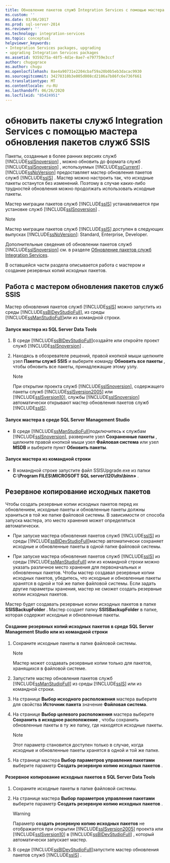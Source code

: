 ```yaml
---
title: Обновление пакетов служб Integration Services с помощью мастера обновления пакетов служб SSIS | Документы Майкрософт
ms.custom: ''
ms.date: 03/06/2017
ms.prod: sql-server-2014
ms.reviewer: ''
ms.technology: integration-services
ms.topic: conceptual
helpviewer_keywords:
- Integration Services packages, upgrading
- upgrading Integration Services packages
ms.assetid: 9359275a-48f5-4d1e-8ae7-e797759e3ccf
author: chugugrace
ms.author: chugu
ms.openlocfilehash: 8ae4a90731e2204cbaf59a20b0b5eb3dacac9930
ms.sourcegitcommit: 34278310b3e005d008cd2106a7b86fc6e736f661
ms.translationtype: MT
ms.contentlocale: ru-RU
ms.lasthandoff: 06/26/2020
ms.locfileid: "85424951"
---
```

# <a name="upgrade-integration-services-packages-using-the-ssis-package-upgrade-wizard"></a>обновить пакеты служб Integration Services с помощью мастера обновления пакетов служб SSIS
  Пакеты, созданные в более ранних версиях служб [!INCLUDE[ssISnoversion](../../includes/ssisnoversion-md.md)] , можно обновить до формата служб [!INCLUDE[ssISnoversion](../../includes/ssisnoversion-md.md)] , используемых [!INCLUDE[ssCurrent](../../includes/sscurrent-md.md)] . [!INCLUDE[ssNoVersion](../../includes/ssnoversion-md.md)] предоставляет мастер обновления пакетов служб [!INCLUDE[ssIS](../../includes/ssis-md.md)] . Мастер можно настроить так, что исходные пакеты останутся без изменений. Поэтому в случае каких-либо трудностей обновления можно продолжать использовать исходные пакеты.  
  
 Мастер миграции пакетов служб [!INCLUDE[ssIS](../../includes/ssis-md.md)] устанавливается при установке служб [!INCLUDE[ssISnoversion](../../includes/ssisnoversion-md.md)] .  
  
> [!NOTE]  
>  Мастер миграции пакетов служб [!INCLUDE[ssIS](../../includes/ssis-md.md)] доступен в следующих выпусках [!INCLUDE[ssNoVersion](../../includes/ssnoversion-md.md)]: Standard, Enterprise, Developer.  
  
 Дополнительные сведения об обновлении пакетов служб [!INCLUDE[ssISnoversion](../../includes/ssisnoversion-md.md)] см. в разделе [Обновление пакетов служб Integration Services](upgrade-integration-services-packages.md).  
  
 В оставшейся части раздела описывается работа с мастером и создание резервных копий исходных пакетов.  
  
## <a name="running-the-ssis-package-upgrade-wizard"></a>Работа с мастером обновления пакетов служб SSIS  
 Мастер обновления пакетов служб [!INCLUDE[ssIS](../../includes/ssis-md.md)] можно запустить из среды [!INCLUDE[ssBIDevStudioFull](../../includes/ssbidevstudiofull-md.md)], из среды [!INCLUDE[ssManStudioFull](../../includes/ssmanstudiofull-md.md)]или из командной строки.  
  
#### <a name="to-run-the-wizard-from-sql-server-data-tools"></a>Запуск мастера из SQL Server Data Tools  
  
1.  В среде [!INCLUDE[ssBIDevStudioFull](../../includes/ssbidevstudiofull-md.md)]создайте или откройте проект служб [!INCLUDE[ssISnoversion](../../includes/ssisnoversion-md.md)] .  
  
2.  Находясь в обозревателе решений, правой кнопкой мыши щелкните узел **Пакеты служб SSIS** и выберите команду **Обновить все пакеты** , чтобы обновить все пакеты, принадлежащие этому узлу.  
  
    > [!NOTE]  
    >  При открытии проекта служб [!INCLUDE[ssISnoversion](../../includes/ssisnoversion-md.md)], содержащего пакеты служб [!INCLUDE[ssISversion2005](../../includes/ssisversion2005-md.md)] или [!INCLUDE[ssISversion10](../../includes/ssisversion10-md.md)], службы [!INCLUDE[ssISnoversion](../../includes/ssisnoversion-md.md)] автоматически открывают мастер обновления пакетов служб [!INCLUDE[ssIS](../../includes/ssis-md.md)].  
  
#### <a name="to-run-the-wizard-from-sql-server-management-studio"></a>Запуск мастера в среде SQL Server Management Studio  
  
-   В среде [!INCLUDE[ssManStudioFull](../../includes/ssmanstudiofull-md.md)]подключитесь к службам [!INCLUDE[ssISnoversion](../../includes/ssisnoversion-md.md)], разверните узел **Сохраненные пакеты** , щелкните правой кнопкой мыши узел **Файловая система** или узел **MSDB** и выберите пункт **Обновить пакеты**.  
  
#### <a name="to-run-the-wizard-at-the-command-prompt"></a>Запуск мастера из командной строки  
  
-   В командной строке запустите файл SSISUpgrade.exe из папки **C:\Program FILES\MICROSOFT SQL server\120\dts\binn»** .  
  
## <a name="backing-up-the-original-packages"></a>Резервное копирование исходных пакетов  
 Чтобы создать резервные копии исходных пакетов перед их обновлением, исходные пакеты и обновленные пакеты должны храниться в той же папке файловой системы. В зависимости от способа запуска мастера, это место хранения может определяться автоматически.  
  
-   При запуске мастера обновления пакетов служб [!INCLUDE[ssIS](../../includes/ssis-md.md)] из среды [!INCLUDE[ssBIDevStudioFull](../../includes/ssbidevstudiofull-md.md)]мастер автоматически сохраняет исходные и обновленные пакеты в одной папке файловой системы.  
  
-   При запуске мастера обновления пакетов служб [!INCLUDE[ssIS](../../includes/ssis-md.md)] из среды [!INCLUDE[ssManStudioFull](../../includes/ssmanstudiofull-md.md)] или из командной строки можно указать различное место хранения для первоначальных и обновленных пакетов. Чтобы мастер создавал резервные копии исходных пакетов, убедитесь, что исходные и обновленные пакеты хранятся в одной и той же папке файловой системы. Если задать другие параметры хранения, мастер не сможет создать резервные копии исходных пакетов.  
  
 Мастер будет создавать резервные копии исходных пакетов в папке **SSISBackupFolder** . Мастер создает папку **SSISBackupFolder** в папке, которая содержит исходные и обновленные пакеты.  
  
#### <a name="to-back-up-the-original-packages-in-sql-server-management-studio-or-at-the-command-prompt"></a>Создание резервных копий исходных пакетов в среде SQL Server Management Studio или из командной строки  
  
1.  Сохраните исходные пакеты в папке файловой системы.  
  
    > [!NOTE]  
    >  Мастер может создавать резервные копии только для пакетов, хранящихся в файловой системе.  
  
2.  Запустите мастер обновления пакетов служб [!INCLUDE[ssManStudioFull](../../includes/ssmanstudiofull-md.md)] из среды [!INCLUDE[ssIS](../../includes/ssis-md.md)] или из командной строки.  
  
3.  На странице **Выбор исходного расположения** мастера выберите для свойства **Источник пакета** значение **Файловая система**.  
  
4.  На странице **Выбор целевого расположения** мастера выберите **Сохранить в исходное расположение** , чтобы сохранить обновленные пакеты в ту же папку, где находятся исходные пакеты.  
  
    > [!NOTE]  
    >  Этот параметр становится доступен только в случае, когда исходные и обновленные пакеты хранятся в одной и той же папке.  
  
5.  На странице мастера **Выбор параметров управления пакетами** выберите параметр **Создать резервную копию исходных пакетов** .  
  
#### <a name="to-back-up-the-original-packages-in-sql-server-data-tools"></a>Резервное копирование исходных пакетов в SQL Server Data Tools  
  
1.  Сохраните исходные пакеты в папке файловой системы.  
  
2.  На странице мастера **Выбор параметров управления пакетами** выберите параметр **Создать резервную копию исходных пакетов** .  
  
    > [!WARNING]  
    >  Параметр **создать резервную копию исходных пакетов** не отображается при открытии [!INCLUDE[ssISversion2005](../../includes/ssisversion2005-md.md)] проекта или [!INCLUDE[ssISversion10](../../includes/ssisversion10-md.md)] в [!INCLUDE[ssBIDevStudioFull](../../includes/ssbidevstudiofull-md.md)] , который автоматически запускает мастер.  
  
3.  В среде [!INCLUDE[ssBIDevStudioFull](../../includes/ssbidevstudiofull-md.md)]запустите мастер обновления пакетов служб [!INCLUDE[ssIS](../../includes/ssis-md.md)] .  
  
  
